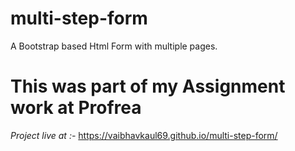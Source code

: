 # multi-step-form
 A Bootstrap based Html Form with multiple pages.

 # This was part of my Assignment work at Profrea
 *Project live at :-*  https://vaibhavkaul69.github.io/multi-step-form/
